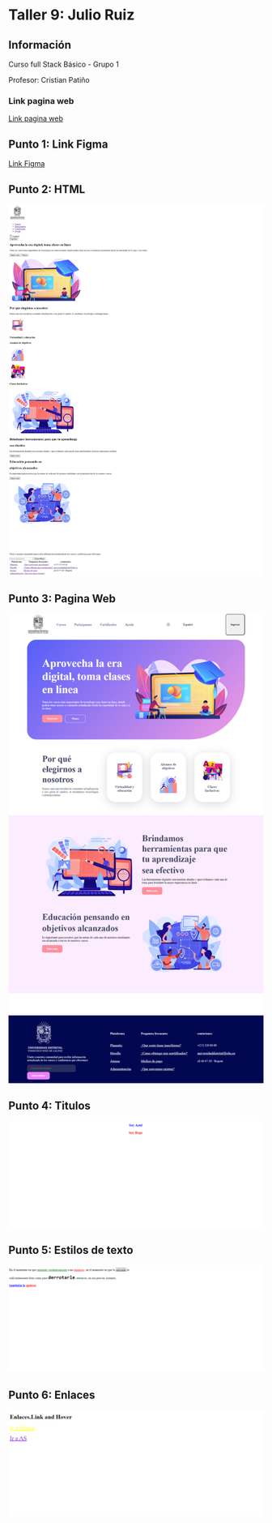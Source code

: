 <h1> Taller 9: Julio Ruiz </h1>

<h2>Información</h2>
<p> Curso full Stack Básico - Grupo 1 </p>
<p> Profesor: Cristian Patiño </p>

<h3>Link pagina web</h3>
<a href="https://julioal1000.github.io/taller-9-full-stack/" target="_blanck">Link pagina web</a>

<h2>Punto 1: Link Figma</h2>
<a href="https://www.figma.com/file/063pXV8b889AXZJd9JjbTt/JULIO-RUIZ-ejercicio-figma?type=design&node-id=4%3A249&t=D9RMxGEwgqapGEJ9-1">Link Figma</a>

<h2> Punto 2: HTML</h2>
<img src="/publics/images/punto2.png"
alt="punto2">

<h2> Punto 3: Pagina Web</h2>
<img src="/publics/images/punto 3.png"
alt="punto3">

<h2> Punto 4: Titulos</h2>
<img src="/publics/images/punto 4.png" 
alt="punto4">

<h2> Punto 5: Estilos de texto</h2>
<img src="/publics/images/punto 5.png" 
alt="punto5">

<h2> Punto 6: Enlaces </h2>
<img src="/publics/images/punto 6.png" 
alt="punto6">


